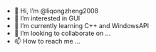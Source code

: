 - 👋 Hi, I’m @liqongzheng2008
- 👀 I’m interested in GUI
- 🌱 I’m currently learning C++ and WindowsAPI
- 💞️ I’m looking to collaborate on ...
- 📫 How to reach me ...

<!---
liqongzheng2008/liqongzheng2008 is a ✨ special ✨ repository because its `README.md` (this file) appears on your GitHub profile.
You can click the Preview link to take a look at your changes.
--->
